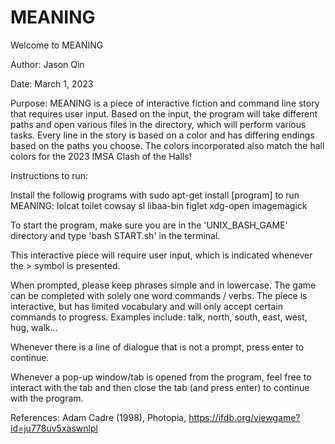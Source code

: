 # MEANING

Welcome to MEANING

Author: Jason Qin

Date: March 1, 2023

Purpose: MEANING is a piece of interactive fiction and command line story that requires user input. Based on the input, the program will take different paths and open various files in the directory, which will perform various tasks. Every line in the story is based on a color and has differing endings based on the paths you choose. The colors incorporated also match the hall colors for the 2023 IMSA Clash of the Halls!

Instructions to run:

Install the followig programs with sudo apt-get install [program] to run MEANING:
lolcat
toilet
cowsay
sl
libaa-bin
figlet
xdg-open
imagemagick

To start the program, make sure you are in the 'UNIX_BASH_GAME' directory and type 'bash START.sh' in the terminal.

This interactive piece will require user input, which is indicated whenever the > symbol is presented.

When prompted, please keep phrases simple and in lowercase. The game can be completed with solely one word commands / verbs. The piece is interactive, but has limited vocabulary and will only accept certain commands to progress. Examples include: talk, north, south, east, west, hug, walk...

Whenever there is a line of dialogue that is not a prompt, press enter to continue.

Whenever a pop-up window/tab is opened from the program, feel free to interact with the tab and then close the tab (and press enter) to continue with the program. 

References:
Adam Cadre (1998), Photopia, https://ifdb.org/viewgame?id=ju778uv5xaswnlpl
